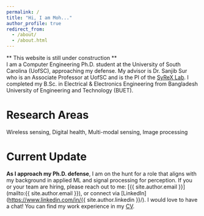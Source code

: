 ```yaml
---
permalink: /
title: "Hi, I am Moh..."
author_profile: true
redirect_from:
  - /about/
  - /about.html
---
```


** This website is still under construction ** \
I am a Computer Engineering Ph.D. student at the University of South Carolina (UofSC),
approaching my defense.
My advisor is Dr. Sanjib Sur who is an Associate Professor at UofSC and is the PI of
the [SyReX Lab](https://syrex.cse.sc.edu/).
I completed my B.Sc. in Electrical & Electronics Engineering from Bangladesh University
of Engineering and Technology (BUET).

Research Areas
==============
Wireless sensing, Digital health, Multi-modal sensing, Image processing

Current Update
==============
**As I approach my Ph.D. defense**, I am on the hunt for a role that aligns with my
background in applied ML and signal processing for perception.
If you or your team are hiring, please reach out to me:
[{{ site.author.email }}](mailto:{{ site.author.email }}),
or connect via [LinkedIn](https://www.linkedin.com/in/{{ site.author.linkedin }}/).
I would love to have a chat!
You can find my work experience in my [CV](cv).


